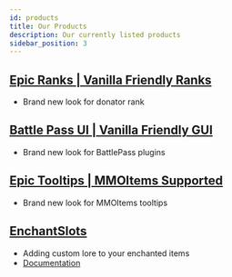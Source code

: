```yaml
---
id: products
title: Our Products
description: Our currently listed products
sidebar_position: 3
---
```

## [Epic Ranks | Vanilla Friendly Ranks](https://builtbybit.com/resources/epic-ranks-vanilla-friendly-ranks.27717)

- Brand new look for donator rank


## [Battle Pass UI | Vanilla Friendly GUI](https://builtbybit.com/resources/battle-pass-ui-vanilla-friendly-gui.26053)

- Brand new look for BattlePass plugins


## [Epic Tooltips | MMOItems Supported](https://builtbybit.com/resources/epic-tooltip-mmoitems-supported.27584/)

- Brand new look for MMOItems tooltips


## [EnchantSlots](https://builtbybit.com/resources/enchantslots.28746)

- Adding custom lore to your enchanted items
- [Documentation](./enchantslots/)